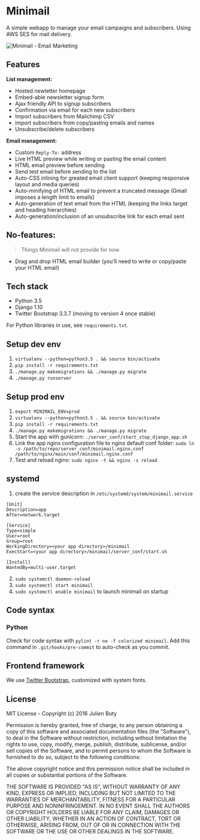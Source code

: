 # Minimail

A simple webapp to manage your email campaigns and subscribers. Using AWS SES for mail delivery.

![Minimail - Email Marketing](https://cldup.com/HVunmsaGOZ.png)

## Features

**List management:**

* Hosted newletter homepage
* Embed-able newsletter signup form
* Ajax friendly API to signup subscribers
* Confirmation via email for each new subscribers
* Import subscribers from Mailchimp CSV
* import subscribers from copy/pasting emails and names
* Unsubscribe/delete subscribers 

**Email management:**

* Custom `Reply-To:` address
* Live HTML preview while writing or pasting the email content
* HTML email preview before sending
* Send test email before sending to the list
* Auto-CSS inlining for greated email client support (keeping responsive layout and media queries)
* Auto-minifying of HTML email to prevent a truncated message (Gmail imposes a length limit to emails)
* Auto-generation of text email from the HTML (keeping the links target and heading hierarchies)
* Auto-generation/inclusion of an unsubscribe link for each email sent

## No-features:

> Things Minimail will not provide for now
    
* Drag and drop HTML email builder (you’ll need to write or copy/paste your HTML email)

## Tech stack

* Python 3.5
* Django 1.10
* Twitter Bootstrap 3.3.7 (moving to version 4 once stable)

For Python libraries in use, see `requirements.txt`.

## Setup dev env

1. `virtualenv --python=python3.5 . && source bin/activate`
2. `pip install -r requirements.txt`
3. `./manage.py makemigrations && ./manage.py migrate`
4. `./manage.py runserver`

## Setup prod env

1. `export MINIMAIL_ENV=prod`
2. `virtualenv --python=python3.5 . && source bin/activate`
3. `pip install -r requirements.txt`
4. `./manage.py makemigrations && ./manage.py migrate`
5. Start the app with gunicorn: `./server_conf/start_stop_django_app.sh`
6. Link the app nginx configuration file to nginx default conf folder: `sudo ln -s /path/to/repo/server_conf/minimail.nginx.conf /path/to/nginx/main/conf/minimail.nginx.conf`
7. Test and reload nginx: `sudo nginx -t && nginx -s reload`

## systemd

1. create the service description in `/etc/systemd/system/minimail.service`

```
[Unit]
Description=app
After=network.target

[Service]
Type=simple
User=root
Group=root
WorkingDirectory=<your app directory>/minimail
ExecStart=<your app directory>/minimail/server_conf/start.sh

[Install]
WantedBy=multi-user.target
```

2. `sudo systemctl daemon-reload`
3. `sudo systemctl start minimail`
4. `sudo systemctl enable minimail` to launch minimail on startup

## Code syntax

### Python

Check for code syntax with `pylint -r no -f colorized minimail`. Add this command in `.git/hooks/pre-commit` to auto-check as you commit.

## Frontend framework

We use [Twitter Bootstrap](http://getbootstrap.com/customize/?id=8c2854b0c5b8e7607cea7f997c40c761), customized with system fonts.

## License

MIT License - Copyright (c) 2016 Julien Buty

Permission is hereby granted, free of charge, to any person obtaining a copy
of this software and associated documentation files (the "Software"), to deal
in the Software without restriction, including without limitation the rights
to use, copy, modify, merge, publish, distribute, sublicense, and/or sell
copies of the Software, and to permit persons to whom the Software is
furnished to do so, subject to the following conditions:

The above copyright notice and this permission notice shall be included in all
copies or substantial portions of the Software.

THE SOFTWARE IS PROVIDED "AS IS", WITHOUT WARRANTY OF ANY KIND, EXPRESS OR
IMPLIED, INCLUDING BUT NOT LIMITED TO THE WARRANTIES OF MERCHANTABILITY,
FITNESS FOR A PARTICULAR PURPOSE AND NONINFRINGEMENT. IN NO EVENT SHALL THE
AUTHORS OR COPYRIGHT HOLDERS BE LIABLE FOR ANY CLAIM, DAMAGES OR OTHER
LIABILITY, WHETHER IN AN ACTION OF CONTRACT, TORT OR OTHERWISE, ARISING FROM,
OUT OF OR IN CONNECTION WITH THE SOFTWARE OR THE USE OR OTHER DEALINGS IN THE
SOFTWARE.

